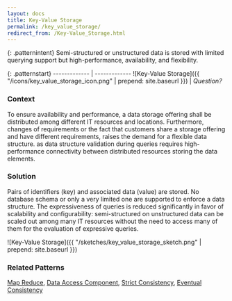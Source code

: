 ```yaml
---
layout: docs
title: Key-Value Storage
permalink: /key_value_storage/
redirect_from: /Key-Value_Storage.html
---
```


{: .patternintent}
Semi-structured or unstructured data is stored with limited querying support but high-performance, availability, and flexibility.

{: .patternstart}
------------- | -------------
![Key-Value Storage]({{ "/icons/key_value_storage_icon.png" | prepend: site.baseurl }})  | *Question?*

### Context
To ensure availability and performance, a data storage offering shall be distributed among different IT resources and locations. Furthermore, changes of requirements or the fact that customers share a storage offering and have different requirements, raises the demand for a flexible data structure. as data structure validation during queries requires high-performance connectivity between distributed resources storing the data elements.

### Solution
Pairs of identifiers (key) and associated data (value) are stored. No database schema or only a very limited one are supported to enforce a data structure. The expressiveness of queries is reduced significantly in favor of scalability and configurability: semi-structured on unstructured data can be scaled out among many IT resources without the need to access many of them for the evaluation of expressive queries.
 
![Key-Value Storage]({{ "/sketches/key_value_storage_sketch.png" | prepend: site.baseurl }})

### Related Patterns
[Map Reduce](/map_reduce/), [Data Access Component](/data_access_component/), [Strict Consistency](/strict_consistency/), [Eventual Consistency](/eventual_consistency/)
